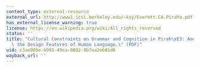```yaml
---
content_type: external-resource
external_url: http://www1.icsi.berkeley.edu/~kay/Everett.CA.Piraha.pdf
has_external_license_warning: true
license: https://en.wikipedia.org/wiki/All_rights_reserved
status: ''
title: "Cultural Constraints on Grammar and Cognition in Pirah\xE3: Another Look at\
  \ the Design Features of Human Language.\" (PDF)"
uid: c3ae005e-b991-49ca-8802-9b7aa2e681d8
wayback_url: ''
---
```

